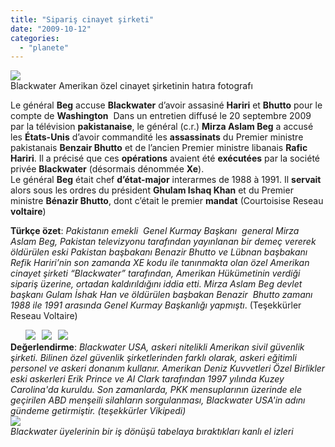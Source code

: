 ```yaml
---
title: "Sipariş cinayet şirketi"
date: "2009-10-12"
categories: 
  - "planete"
---
```


![](/uploads/image/askerler.jpg)  
Blackwater Amerikan özel cinayet şirketinin hatıra fotografı

Le général **Beg** accuse **Blackwater** d’avoir assasiné **Hariri** et **Bhutto** pour le compte de **Washington**  Dans un entretien diffusé le 20 septembre 2009 par la télévision **pakistanaise**, le général (c.r.) **Mirza Aslam Beg** a accusé les **États-Unis** d’avoir commandité les **assassinats** du Premier ministre pakistanais **Benzair Bhutto** et de l’ancien Premier ministre libanais **Rafic Hariri**. Il a précisé que ces **opérations** avaient été **exécutées** par la société privée **Blackwater** (désormais dénommée **Xe**).  
Le général **Beg** était chef **d’état-major** interarmes de 1988 à 1991. Il **servait** alors sous les ordres du président **Ghulam Ishaq Khan** et du Premier ministre **Bénazir Bhutto**, dont c’était le premier **mandat** (Courtoisise Reseau **voltaire**)

**Türkçe özet**: _Pakistanın emekli  Genel Kurmay Başkanı  general Mirza Aslam Beg, Pakistan televizyonu tarafından yayınlanan bir demeç vererek öldürülen eski Pakistan başbakanı Benazir Bhutto ve Lübnan başbakanı Refik Hariri’nin son zamanda XE kodu ile tanınmakta olan özel Amerikan cinayet şirketi “Blackwater” tarafından, Amerikan Hükümetinin verdiği sipariş üzerine, ortadan kaldırıldığını iddia etti. Mirza Aslam Beg devlet başkanı Gulam İshak Han ve öldürülen başbakan Benazir  Bhutto zamanı 1988 ile 1991 arasında Genel Kurmay Başkanlığı yapmıştı_. (Teşekkürler Reseau Voltaire)  

      **![](/uploads/image/asker11.JPG)   ![](/uploads/image/blackwaterii.jpg)   ![](/uploads/image/tb_blackwater_300x450.jpg)  
Değerlendirme**: _Blackwater USA, askeri nitelikli Amerikan sivil güvenlik şirketi. Bilinen özel güvenlik şirketlerinden farklı olarak, askeri eğitimli personel ve askeri donanım kullanır. Amerikan Deniz Kuvvetleri Özel Birlikler eski askerleri Erik Prince ve Al Clark tarafından 1997 yılında Kuzey Carolina'da kuruldu. Son zamanlarda, PKK mensuplarının üzerinde ele geçirilen ABD menşeili silahların sorgulanması, Blackwater USA'in adını gündeme getirmiştir. (teşekkürler Vikipedi)  
![](/uploads/image/blackwatersss.jpg)  
Blackwater üyelerinin bir iş dönüşü tabelaya bıraktıkları kanlı el izleri_

